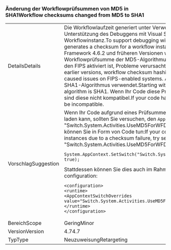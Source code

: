 ### <a name="workflow-checksums-changed-from-md5-to-sha1"></a><span data-ttu-id="c8c4a-101">Änderung der Workflowprüfsummen von MD5 in SHA1</span><span class="sxs-lookup"><span data-stu-id="c8c4a-101">Workflow checksums changed from MD5 to SHA1</span></span>

|   |   |
|---|---|
|<span data-ttu-id="c8c4a-102">Details</span><span class="sxs-lookup"><span data-stu-id="c8c4a-102">Details</span></span>|<span data-ttu-id="c8c4a-103">Die Workflowlaufzeit generiert unter Verwendung eines Hashalgorithmus zur Unterstützung des Debuggens mit Visual Studio eine Prüfsumme für eine Workflowinstanz.</span><span class="sxs-lookup"><span data-stu-id="c8c4a-103">To support debugging with Visual Studio, the Workflow runtime generates a checksum for a workflow instance using a hashing algorithm.</span></span> <span data-ttu-id="c8c4a-104">In .NET Framework 4.6.2 und früheren Versionen wird beim Hashing der Workflowprüfsumme der MD5-Algorithmus verwendet, der auf Systemen, auf den FIPS aktiviert ist, Probleme verursacht hat.</span><span class="sxs-lookup"><span data-stu-id="c8c4a-104">In the .NET Framework 4.6.2 and earlier versions, workflow checksum hashing used the MD5 algorithm, which caused issues on FIPS-enabled systems.</span></span> <span data-ttu-id="c8c4a-105">Ab .NET Framework 4.7 wird der SHA1-Algorithmus verwendet.</span><span class="sxs-lookup"><span data-stu-id="c8c4a-105">Starting with the .NET Framework 4.7, the algorithm is SHA1.</span></span> <span data-ttu-id="c8c4a-106">Wenn Ihr Code diese Prüfsummen dauerhaft gespeichert hat, sind diese nicht kompatibel.</span><span class="sxs-lookup"><span data-stu-id="c8c4a-106">If your code has persisted these checksums, they will be incompatible.</span></span>|
|<span data-ttu-id="c8c4a-107">Vorschlag</span><span class="sxs-lookup"><span data-stu-id="c8c4a-107">Suggestion</span></span>|<span data-ttu-id="c8c4a-108">Wenn Ihr Code aufgrund eines Prüfsummenfehlers keine Workflowinstanzen laden kann, sollten Sie versuchen, den <code>AppContext</code>-Schalter &quot;Switch.System.Activities.UseMD5ForWFDebugger&quot; auf TRUE festzulegen. Dies können Sie in Form von Code tun:</span><span class="sxs-lookup"><span data-stu-id="c8c4a-108">If your code is unable to load workflow instances due to a checksum failure, try setting the <code>AppContext</code> switch &quot;Switch.System.Activities.UseMD5ForWFDebugger&quot; to true.In code:</span></span><pre><code class="lang-csharp">System.AppContext.SetSwitch(&quot;Switch.System.Activities.UseMD5ForWFDebugger&quot;, true);&#13;&#10;</code></pre><span data-ttu-id="c8c4a-109">Stattdessen können Sie dies auch im Rahmen der Konfiguration vornehmen:</span><span class="sxs-lookup"><span data-stu-id="c8c4a-109">Or in configuration:</span></span><pre><code class="lang-xml">&lt;configuration&gt;&#13;&#10;&lt;runtime&gt;&#13;&#10;&lt;AppContextSwitchOverrides value=&quot;Switch.System.Activities.UseMD5ForWFDebugger=true&quot; /&gt;&#13;&#10;&lt;/runtime&gt;&#13;&#10;&lt;/configuration&gt;&#13;&#10;</code></pre>|
|<span data-ttu-id="c8c4a-110">Bereich</span><span class="sxs-lookup"><span data-stu-id="c8c4a-110">Scope</span></span>|<span data-ttu-id="c8c4a-111">Gering</span><span class="sxs-lookup"><span data-stu-id="c8c4a-111">Minor</span></span>|
|<span data-ttu-id="c8c4a-112">Version</span><span class="sxs-lookup"><span data-stu-id="c8c4a-112">Version</span></span>|<span data-ttu-id="c8c4a-113">4.7</span><span class="sxs-lookup"><span data-stu-id="c8c4a-113">4.7</span></span>|
|<span data-ttu-id="c8c4a-114">Typ</span><span class="sxs-lookup"><span data-stu-id="c8c4a-114">Type</span></span>|<span data-ttu-id="c8c4a-115">Neuzuweisung</span><span class="sxs-lookup"><span data-stu-id="c8c4a-115">Retargeting</span></span>|

